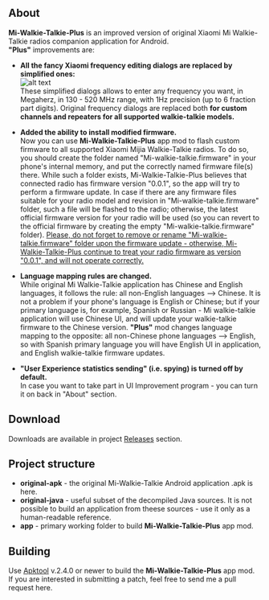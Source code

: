 ## About
**Mi-Walkie-Talkie-Plus** is an improved version of original Xiaomi Mi Walkie-Talkie radios companion application for Android.  
**"Plus"** improvements are:
* **All the fancy Xiaomi frequency editing dialogs are replaced by simplified ones:**  
![alt text](http://cs5-3.4pda.to/14851033.jpg)  
These simplified dialogs allows to enter any frequency you want, in Megaherz, in 130 - 520 MHz range, with 1Hz precision (up to 6 fraction part digits). Original frequency dialogs are replaced both **for custom channels and repeaters for all supported walkie-talkie models.**  

* **Added the ability to install modified firmware.**  
Now you can use **Mi-Walkie-Talkie-Plus** app mod to flash custom firmware to all supported Xiaomi Mijia Walkie-Talkie radios. To do so, you should create the folder named "Mi-walkie-talkie.firmware" in your phone's internal memory, and put the correctly named firmware file(s) there. While such a folder exists, Mi-Walkie-Talkie-Plus believes that connected radio has firmware version "0.0.1", so the app will try to perform a firmware update. In case if there are any firmware files suitable for your radio model and revision in "Mi-walkie-talkie.firmware" folder, such a file will be flashed to the radio; otherwise, the latest official firmware version for your radio will be used (so you can revert to the official firmware by creating the empty "Mi-walkie-talkie.firmware" folder). <ins>Please, do not forget to remove or rename "Mi-walkie-talkie.firmware" folder upon the firmware update - otherwise, Mi-Walkie-Talkie-Plus continue to treat your radio firmware as version "0.0.1", and will not operate correctly.</ins>  

* **Language mapping rules are changed.**  
While original Mi Walkie-Talkie application has Chinese and English languages, it follows the rule: all non-English languages --> Chinese. It is not a problem if your phone's language is English or Chinese; but if your primary language is, for example, Spanish or Russian - Mi walkie-talkie application will use Chinese UI, and will update your walkie-talkie firmware to the Chinese version. **"Plus"** mod changes language mapping to the opposite: all non-Chinese phone languages --> English, so with Spanish primary language you will have English UI in application, and English walkie-talkie firmware updates.  

* **"User Experience statistics sending" (i.e. spying) is turned off by default.**  
In case you want to take part in UI Improvement program - you can turn it on back in "About" section.

## Download
Downloads are available in project [Releases](https://github.com/Mi-Walkie-Talkie-by-Darkhorse/Mi-Walkie-Talkie-Plus/releases) section.

## Project structure
* **original-apk** - the original Mi-Walkie-Talkie Android application .apk is here.
* **original-java** - useful subset of the decompiled Java sources. It is not possible to build an application from theese sources - use it only as a human-readable reference.
* **app** - primary working folder to build **Mi-Walkie-Talkie-Plus** app mod.
    
## Building
Use [Apktool](https://github.com/iBotPeaches/Apktool) v.2.4.0 or newer to build the **Mi-Walkie-Talkie-Plus** app mod.  
If you are interested in submitting a patch, feel free to send me a pull request here.
